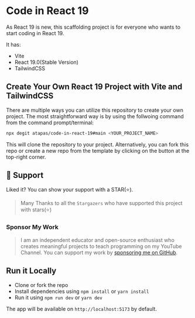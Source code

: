 # Code in React 19

As React 19 is new, this scaffolding project is for everyone who wants to start coding in React 19.

It has:

- Vite
- React 19.0(Stable Version)
- TailwindCSS

## Create Your Own React 19 Project with Vite and TailwindCSS
There are multiple ways you can utilize this repository to create your own project. The most straightforward way is by using the follwoing command from the command prompt/terminal:

```bash
npx degit atapas/code-in-react-19#main <YOUR_PROJECT_NAME>
```

This will clone the repository to your project. Alternatively, you can fork this repo or create a new repo from the template by clicking on the button at the top-right corner.

## 🫶 Support
Liked it? You can show your support with a STAR(⭐).

> Many Thanks to all the `Stargazers` who have supported this project with stars(⭐)

### Sponsor My Work

> I am an independent educator and open-source enthusiast who creates meaningful projects to teach programming on my YouTube Channel. You can support my work by [sponsoring me on GitHub](https://github.com/sponsors/atapas).

## Run it Locally

- Clone or fork the repo
- Install dependencies using `npm install` or `yarn install`
- Run it using `npm run dev` or `yarn dev`

The app will be available on `http://localhost:5173` by default.
